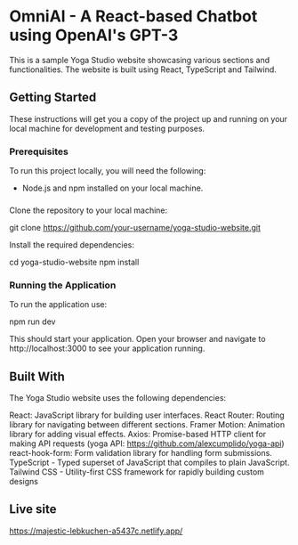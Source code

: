 # OmniAI - A React-based Chatbot using OpenAI's GPT-3

This is a sample Yoga Studio website showcasing various sections and functionalities. The website is built using React, TypeScript and Tailwind.


## Getting Started

These instructions will get you a copy of the project up and running on your local machine for development and testing purposes.

### Prerequisites

To run this project locally, you will need the following:

- Node.js and npm installed on your local machine.

###


Clone the repository to your local machine:

git clone https://github.com/your-username/yoga-studio-website.git



Install the required dependencies:

cd yoga-studio-website
npm install


### Running the Application

To run the application use: 

npm run dev

This should start your application. Open your browser and navigate to http://localhost:3000 to see your application running.


## Built With

The Yoga Studio website uses the following dependencies:

React: JavaScript library for building user interfaces.
React Router: Routing library for navigating between different sections.
Framer Motion: Animation library for adding visual effects.
Axios: Promise-based HTTP client for making API requests (yoga API: https://github.com/alexcumplido/yoga-api)
react-hook-form: Form validation library for handling form submissions.
TypeScript - Typed superset of JavaScript that compiles to plain JavaScript.
Tailwind CSS - Utility-first CSS framework for rapidly building custom designs



## Live site

https://majestic-lebkuchen-a5437c.netlify.app/